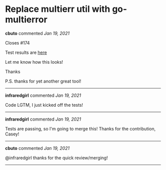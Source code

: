 # Replace multierr util with go-multierror

**cbuto** commented *Jan 19, 2021*

Closes #174 

Test results are [here](https://gist.github.com/cbuto/87e31364ef47118ce8fb98cfd5227fd6)

Let me know how this looks!

Thanks

P.S. thanks for yet another great tool!
<br />
***


**infraredgirl** commented *Jan 19, 2021*

Code LGTM, I just kicked off the tests!
***

**infraredgirl** commented *Jan 19, 2021*

Tests are passing, so I'm going to merge this! Thanks for the contribution, Casey!
***

**cbuto** commented *Jan 19, 2021*

@infraredgirl thanks for the quick review/merging! 
***

